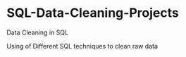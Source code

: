 # SQL-Data-Cleaning-Projects
Data Cleaning in SQL 

Using of Different SQL techniques to clean raw data 
